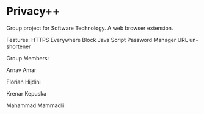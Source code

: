 # Privacy++
Group project for Software Technology. A web browser extension.

Features:
HTTPS Everywhere
Block Java Script
Password Manager
URL un-shortener

Group Members:

  Arnav Amar
  
  Florian Hijdini
  
  Krenar Kepuska
  
  Mahammad Mammadli

